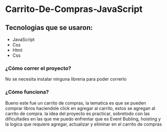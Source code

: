 # Carrito-De-Compras-JavaScript

## Tecnologias que se usaron:
- JavaScript 
- Css
- Html
- Css

### ¿Cómo correr el proyecto?
No se necesita instalar ninguna libreria para poder correrlo

### ¿Cómo funciona?
Bueno este fue un carrito de compras, la tematica es que se pueden comprar libros haciendole click en agregar al carrito, estos se agregan al carrito de compra.
la idea del proyecto es practicar, sobretodo con las dificultades en las que me puedo enfrentar que es Event Bubling, hoisting y la logica que requiere agregar, actualizar y eliminar en el carrito de compras
